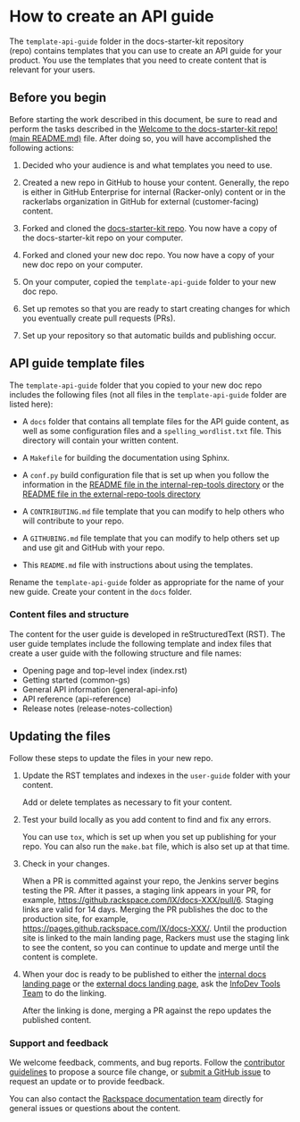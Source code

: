 # How to create an API guide

The ``template-api-guide`` folder in the docs-starter-kit repository (repo) contains templates that you can use to create an API guide for your product. You use the templates that you need to create content that is relevant for your users.

## Before you begin

Before starting the work described in this document, be sure to read and perform the tasks described in the [Welcome to the docs-starter-kit repo! (main README.md)](https://github.rackspace.com/IX/docs-starter-kit/blob/master/README.md) file. After doing so, you will have accomplished the following actions:

1. Decided who your audience is and what templates you need to use.

2. Created a new repo in GitHub to house your content.
   Generally, the repo is either in GitHub Enterprise for internal
   (Racker-only) content or in the rackerlabs organization in GitHub for
   external (customer-facing) content.

3. Forked and cloned the [docs-starter-kit repo](https://github.rackspace.com/IX/docs-starter-kit). You now have a copy
   of the docs-starter-kit repo on your computer.

4. Forked and cloned your new doc repo. You now have a copy of your new doc
   repo on your computer.

5. On your computer, copied the ``template-api-guide`` folder to your new
   doc repo.

6. Set up remotes so that you are ready to start creating changes for which you
   eventually create pull requests (PRs).

7. Set up your repository so that automatic builds and publishing occur.

## API guide template files

The ``template-api-guide`` folder that you copied to your new doc
repo includes the following files (not all files in the ``template-api-guide`` folder are listed here):

- A ``docs`` folder that contains all template files for the API guide
  content, as well as some configuration files and a
  ``spelling_wordlist.txt`` file. This directory will contain your
  written content.

- A ``Makefile`` for building the documentation using Sphinx.

- A ``conf.py`` build configuration file that is set up when you
  follow the information in the [README file in the internal-rep-tools
  directory](https://github.rackspace.com/IX/docs-starter-kit/blob/master/tools-internal-repo/README.md)
  or the [README file in the external-repo-tools
  directory](https://github.rackspace.com/IX/docs-starter-kit/blob/master/tools-external-repo/README.md)

- A ``CONTRIBUTING.md`` file template that you can modify to help
  others who will contribute to your repo.

- A ``GITHUBING.md`` file template that you can modify to help others
  set up and use git and GitHub with your repo.

- This ``README.md`` file with instructions about using the templates.

Rename the ``template-api-guide`` folder as appropriate for the name
of your new guide. Create your content in the ``docs`` folder.

### Content files and structure

The content for the user guide is developed in reStructuredText (RST). The
user guide templates include the following template and index files that
create a user guide with the following structure and file names:

- Opening page and top-level index (index.rst)
- Getting started (common-gs)
- General API information (general-api-info)
- API reference (api-reference)
- Release notes (release-notes-collection)

## Updating the files

Follow these steps to update the files in your new repo.

1.  Update the RST templates and indexes in the ``user-guide``
    folder with your content.

    Add or delete templates as necessary to fit your content.

2.  Test your build locally as you add content to find and fix any errors.

    You can use ``tox``, which is set up when you set up publishing for your
    repo. You can also run the ``make.bat`` file, which is also set up at that
    time.

3. Check in your changes.

    When a PR is committed against your repo, the Jenkins server begins testing the PR. After it passes, a staging link appears in  your  PR, for example, https://github.rackspace.com/IX/docs-XXX/pull/6. Staging links are valid for 14 days. Merging the PR publishes the doc to the production site, for example, https://pages.github.rackspace.com/IX/docs-XXX/. Until the production site is linked to the main landing page, Rackers must use the staging link to see the content, so you can continue to update and merge until the content is complete.

4.  When your doc is ready to be published to either the [internal
    docs landing
    page](https://pages.github.rackspace.com/IX/internal-docs-landing-page/)
    or the [external docs landing
    page](https://developer.rackspace.com/docs/), ask the [InfoDev
    Tools Team](mailto:mailto:infodev-tools@rackspace.com) to do the
    linking.

    After the linking is done, merging a PR against the repo updates the published content.

### Support and feedback

We welcome feedback, comments, and bug reports. Follow the
[contributor guidelines](https://github.rackspace.com/IX/docs-starter-kit/blob/master/CONTRIBUTING.md) to propose a source file change, or
[submit a GitHub issue](https://github.rackspace.com/IX/docs-starter-kit/issues)
to request an update or to provide feedback.

You can also contact the
[Rackspace documentation team](mailto:infodev@rackspace.com) directly for
general issues or questions about the content.

